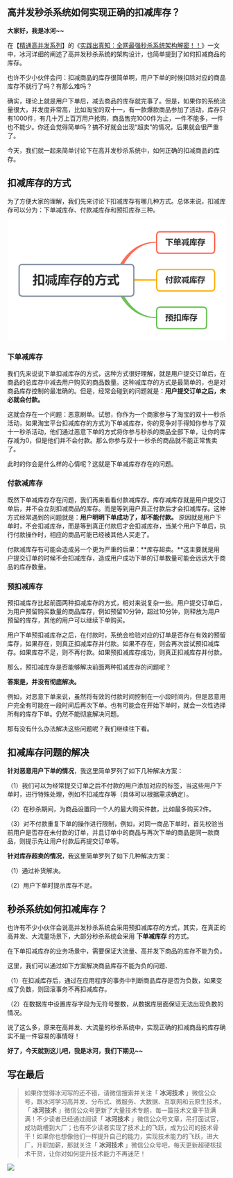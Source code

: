 ## 高并发秒杀系统如何实现正确的扣减库存？

**大家好，我是冰河~~**

在【[精通高并发系列](https://mp.weixin.qq.com/mp/appmsgalbum?__biz=Mzg4MjU0OTM1OA==&action=getalbum&album_id=1659019088070803460#wechat_redirect)】的《[实践出真知：全网最强秒杀系统架构解密！！](https://mp.weixin.qq.com/s?__biz=Mzg4MjU0OTM1OA==&mid=2247495561&idx=1&sn=84324d48463ebcb34aa3b095a6f3af87&chksm=cf565888f821d19eb98b83793f476c800287b7df2bae4f1f68e6af32c7adff38ad31de1df282&token=804989592&lang=zh_CN#rd)》一文中，冰河详细的阐述了高并发秒杀系统的架构设计，也简单提到了如何扣减商品的库存。

也许不少小伙伴会问：扣减商品的库存很简单啊，用户下单的时候扣除对应的商品库存不就行了吗？有那么难吗？

确实，理论上就是用户下单后，减去商品的库存就完事了。但是，如果你的系统流量很大，并发度非常高，比如淘宝的双十一，有一款爆款商品参加了活动，库存只有1000件，有几十万上百万用户抢购，商品售完1000件为止，一件不能多，一件也不能少。你还会觉得简单吗？搞不好就会出现“超卖”的情况，后果就会很严重了。

今天，我们就一起来简单讨论下在高并发秒杀系统中，如何正确的扣减商品的库存。

## 扣减库存的方式

为了方便大家的理解，我们先来讨论下扣减库存有哪几种方式。总体来说，扣减库存可以分为：下单减库存、付款减库存和预扣库存三种。

![扣减库存的方式](images\13\扣减库存的方式.png)

### 下单减库存

我们先来说说下单扣减库存的方式，这种方式很好理解，就是用户提交订单后，在商品的总库存中减去用户购买的商品数量。这种减库存的方式是最简单的，也是对商品库存控制的最准确的。但是，经常会碰到的问题就是：**用户提交订单之后，未必就会付款。**

这就会存在一个问题：恶意刷单。试想，你作为一个商家参与了淘宝的双十一秒杀活动，如果淘宝平台扣减库存的方式为下单减库存，你的竞争对手得知你参与了双十一秒杀活动，他们通过恶意下单的方式将你参与秒杀的商品全部下单，让你的库存减为0，但是他们并不会付款。那么你参与双十一秒杀的商品就不能正常售卖了。

此时的你会是什么样的心情呢？这就是下单减库存存在的问题。

### 付款减库存

既然下单减库存存在问题，我们再来看看付款减库存。库存减库存就是用户提交订单后，并不会立刻扣减商品的库存。而是等到用户真正付款后才会扣减库存。这种方式经常遇到的问题就是：**用户明明下单成功了，却不能付款。** 原因就是用户下单时，不会扣减库存，而是等到真正付款后才会扣减库存，当某个用户下单后，执行付款操作时，相应的商品可能已经被其他人买走了。

付款减库存有可能会造成另一个更为严重的后果：**库存超卖。**这主要就是用户提交订单的时候不会扣减库存，造成用户成功下单的订单数量可能会远远大于商品的库存数量。

### 预扣减库存

预扣减库存比起前面两种扣减库存的方式，相对来说复杂一些。用户提交订单后，为用户预留购买数量的商品库存，例如预留10分钟，超过10分钟，则释放为用户预留的库存，其他的用户可以继续下单购买。

用户下单预扣减库存之后，在付款时，系统会检验对应的订单是否存在有效的预留库存，如果存在，则真正扣减库存并付款。如果不存在，则会再次尝试预扣减库存。如果库存不足，则不再付款。如果预扣减库存成功，则真正扣减库存并付款。

那么，预扣减库存是否能够解决前面两种扣减库存的问题呢？

**答案是，并没有彻底解决。**

例如，对恶意下单来说，虽然将有效的付款时间控制在一小段时间内，但是恶意用户完全有可能在一段时间后再次下单。也有可能会在开始下单时，就会一次性选择所有的库存下单。仍然不能彻底解决问题。

那有没有什么办法解决这些问题呢？我们继续往下看。

## 扣减库存问题的解决

**针对恶意用户下单的情况**，我这里简单罗列了如下几种解决方案：

（1）我们可以为经常提交订单之后不付款的用户添加对应的标签，当这些用户下单时，进行特殊处理，例如不扣减库存等（具体可以根据需求确定）。

（2）在秒杀期间，为商品设置同一个人的最大购买件数，比如最多购买2件。

（3）对不付款重复下单的操作进行限制，例如，对同一商品下单时，首先校验当前用户是否存在未付款的订单，并且订单中的商品与再次下单的商品是同一款商品，则提示先让用户付款后再提交订单等。

**针对库存超卖的情况**，我这里简单罗列了如下几种解决方案：

（1）通过补货解决。

（2）用户下单时提示库存不足。

## 秒杀系统如何扣减库存？

也许有不少小伙伴会说高并发秒杀系统会采用预扣减库存的方式，其实，在真正的高并发、大流量场景下，大部分秒杀系统会采用 **下单减库存** 的方式。

在下单扣减库存的业务场景中，需要保证大流量、高并发下商品的库存不能为负。

这里，我们可以通过如下方案解决商品库存不能为负的问题、

（1）在扣减库存后，通过在应用程序的事务中判断商品库存是否为负数，如果变成了负数，则回滚事务不再扣减库存。

（2）在数据库中设置库存字段为无符号整数，从数据库层面保证无法出现负数的情况。

说了这么多，原来在高并发、大流量的秒杀系统中，实现正确的扣减商品的库存确实不是一件容易的事情呀！

**好了，今天就到这儿吧，我是冰河，我们下期见~~**


## 写在最后

> 如果你觉得冰河写的还不错，请微信搜索并关注「 **冰河技术** 」微信公众号，跟冰河学习高并发、分布式、微服务、大数据、互联网和云原生技术，「 **冰河技术** 」微信公众号更新了大量技术专题，每一篇技术文章干货满满！不少读者已经通过阅读「 **冰河技术** 」微信公众号文章，吊打面试官，成功跳槽到大厂；也有不少读者实现了技术上的飞跃，成为公司的技术骨干！如果你也想像他们一样提升自己的能力，实现技术能力的飞跃，进大厂，升职加薪，那就关注「 **冰河技术** 」微信公众号吧，每天更新超硬核技术干货，让你对如何提升技术能力不再迷茫！


![](https://img-blog.csdnimg.cn/20200906013715889.png)